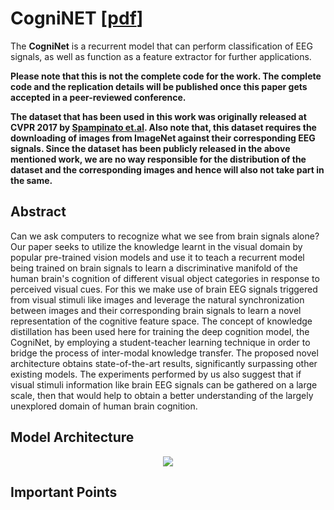 # CogniNET [[pdf](https://arxiv.org/pdf/1811.00201.pdf)]
The **CogniNet** is a recurrent model that can perform classification of EEG signals, as well as function as a feature extractor for further applications. 

**Please note that this is not the complete code for the work. The complete code  and the replication details will be published once this paper gets accepted in a peer-reviewed conference.**  

**The dataset that has been used in this work was originally released at CVPR 2017 by [Spampinato et.al](https://arxiv.org/abs/1609.00344). Also note that, this dataset requires the downloading of images from ImageNet against their corresponding EEG signals. Since the dataset has been publicly released in the above mentioned work, we are no way responsible for the distribution of the dataset and the corresponding images and hence will also not take part in the same.**


## Abstract
Can we ask computers to recognize what we see from brain signals alone? Our paper seeks to utilize the knowledge learnt in the visual domain by popular pre-trained vision models and use it to teach a recurrent model being trained on brain signals to learn a discriminative manifold of the human brain's cognition of different visual object categories in response to perceived visual cues. For this we make use of brain EEG signals triggered from visual stimuli like images and leverage the natural synchronization between images and their corresponding brain signals to learn a novel representation of the cognitive feature space. The concept of knowledge distillation has been used here for training the deep cognition model, the CogniNet, by employing a student-teacher learning technique in order to bridge the process of inter-modal knowledge transfer. The proposed novel architecture obtains state-of-the-art results, significantly surpassing other existing models. The experiments performed by us also suggest that if visual stimuli information like brain EEG signals can be gathered on a large scale, then that would help to obtain a better understanding of the largely unexplored domain of human brain cognition.

## Model Architecture
<center><img src="https://github.com/codebuddha/CogniNET/blob/master/BrainNet.jpg" align="middle"></center>

## Important Points




